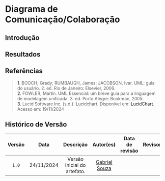 # Diagrama de Comunicação/Colaboração

## Introdução

## Resultados

## Referências

> <a>1.</a> BOOCH, Grady; RUMBAUGH, James; JACOBSON, Ivar. UML: guia do usuário. 2. ed. Rio de Janeiro: Elsevier, 2006. <br>
> <a>2.</a> FOWLER, Martin. UML Essencial: um breve guia para a linguagem de modelagem unificada. 3. ed. Porto Alegre: Bookman, 2005. <br>
> <a>3.</a> Lucid Software Inc. (s.d.). Lucidchart. Disponível em: [LucidChart](https://www.lucidchart.com/pages/pt/diagrama-de-componentes-uml). Acesso em: 19/11/2024 <br>

## Histórico de Versão

| Versão | Data | Descrição | Autor(es) | Data de revisão | Revisor(es) |
| :-: | :-: | :-: | :-: | :-: | :-: |
| `1.0` | 24/11/2024  | Versão inicial do artefato. | [Gabriel Souza](https://github.com/GabrielMS00) |  |  |
